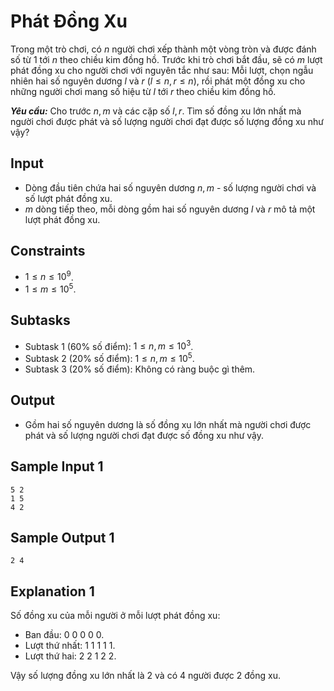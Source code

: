 # Phát Đồng Xu

Trong một trò chơi, có $n$ người chơi xếp thành một vòng tròn và được đánh số từ $1$ tới $n$ theo chiều kim đồng hồ. Trước khi trò chơi bắt đầu, sẽ có $m$ lượt phát đồng xu cho người chơi với nguyên tắc như sau: Mỗi lượt, chọn ngẫu nhiên hai số nguyên dương $l$ và $r \ (l \le n, r \le n),$ rồi phát một đồng xu cho những người chơi mang số hiệu từ $l$ tới $r$ theo chiều kim đồng hồ.

***Yêu cầu:*** Cho trước $n, m$ và các cặp số $l, r$. Tìm số đồng xu lớn nhất mà người chơi được phát và số lượng người chơi đạt được số lượng đồng xu như vậy?

## Input

- Dòng đầu tiên chứa hai số nguyên dương $n, m$ - số lượng người chơi và số lượt phát đồng xu.
- $m$ dòng tiếp theo, mỗi dòng gồm hai số nguyên dương $l$ và $r$ mô tả một lượt phát đồng xu.

## Constraints

- $1 \le n \le 10^9$.
- $1 \le m \le 10^5$.

## Subtasks

- Subtask $1$ ($60\%$ số điểm): $1 \le n, m \le 10^3$.
- Subtask $2$ ($20\%$ số điểm): $1 \le n, m \le 10^5$.
- Subtask $3$ ($20\%$ số điểm): Không có ràng buộc gì thêm.

## Output

- Gồm hai số nguyên dương là số đồng xu lớn nhất mà người chơi được phát và số lượng người chơi đạt được số đồng xu như vậy.

## Sample Input 1

```
5 2
1 5
4 2
```

## Sample Output 1

```
2 4
```

## Explanation 1

Số đồng xu của mỗi người ở mỗi lượt phát đồng xu:
- Ban đầu: $0 \ 0 \ 0 \ 0 \ 0$.
- Lượt thứ nhất: $1 \ 1 \ 1 \ 1 \ 1$.
- Lượt thứ hai: $2 \ 2 \ 1 \ 2 \ 2$.

Vậy số lượng đồng xu lớn nhất là $2$ và có $4$ người được $2$ đồng xu.
